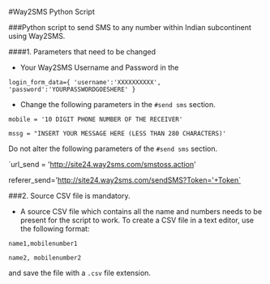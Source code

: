 #Way2SMS Python Script

###Python script to send SMS to any number within Indian subcontinent using Way2SMS.

####1. Parameters that need to be changed 
* Your Way2SMS Username and Password in the 

`login_form_data={
	'username':'XXXXXXXXXX',
	'password':'YOURPASSWORDGOESHERE'
}`

* Change the following parameters in the `#send sms` section.

`mobile = '10 DIGIT PHONE NUMBER OF THE RECEIVER'`

`mssg = "INSERT YOUR MESSAGE HERE (LESS THAN 280 CHARACTERS)'`

Do not alter the following parameters of the `#send sms` section.

`url_send = 'http://site24.way2sms.com/smstoss.action'

referer_send='http://site24.way2sms.com/sendSMS?Token='+Token`

###2. Source CSV file is mandatory.
* A source CSV file which contains all the name and numbers needs to be present for the script to work. To create a CSV file in a text editor, use the following format:

`name1,mobilenumber1`

`name2, mobilenumber2`

and save the file with a `.csv` file extension.

